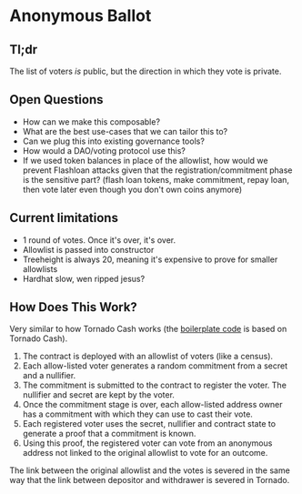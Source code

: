 # Anonymous Ballot

## Tl;dr

The list of voters _is_ public, but the direction in which they vote is private.

## Open Questions

- How can we make this composable?
- What are the best use-cases that we can tailor this to?
- Can we plug this into existing governance tools?
- How would a DAO/voting protocol use this?
- If we used token balances in place of the allowlist, how would we prevent Flashloan attacks given that the registration/commitment phase is the sensitive part? (flash loan tokens, make commitment, repay loan, then vote later even though you don't own coins anymore)

## Current limitations

- 1 round of votes. Once it's over, it's over.
- Allowlist is passed into constructor
- Treeheight is always 20, meaning it's expensive to prove for smaller allowlists
- Hardhat slow, wen ripped jesus?

## How Does This Work?

Very similar to how Tornado Cash works (the [boilerplate code](https://github.com/TheBojda/zk-merkle-tree) is based on Tornado Cash).

1. The contract is deployed with an allowlist of voters (like a census).
2. Each allow-listed voter generates a random commitment from a secret and a nullifier.
3. The commitment is submitted to the contract to register the voter. The nullifier and secret are kept by the voter.
4. Once the commitment stage is over, each allow-listed address owner has a commitment with which they can use to cast their vote.
5. Each registered voter uses the secret, nullifier and contract state to generate a proof that a commitment is known.
6. Using this proof, the registered voter can vote from an anonymous address not linked to the original allowlist to vote for an outcome.

The link between the original allowlist and the votes is severed in the same way that the link between depositor and withdrawer is severed in Tornado.